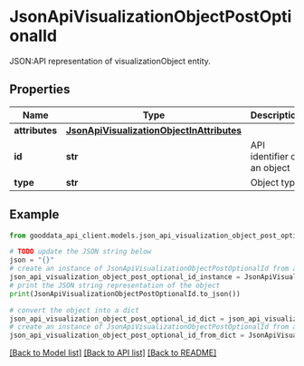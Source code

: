 # JsonApiVisualizationObjectPostOptionalId

JSON:API representation of visualizationObject entity.

## Properties

Name | Type | Description | Notes
------------ | ------------- | ------------- | -------------
**attributes** | [**JsonApiVisualizationObjectInAttributes**](JsonApiVisualizationObjectInAttributes.md) |  | 
**id** | **str** | API identifier of an object | [optional] 
**type** | **str** | Object type | 

## Example

```python
from gooddata_api_client.models.json_api_visualization_object_post_optional_id import JsonApiVisualizationObjectPostOptionalId

# TODO update the JSON string below
json = "{}"
# create an instance of JsonApiVisualizationObjectPostOptionalId from a JSON string
json_api_visualization_object_post_optional_id_instance = JsonApiVisualizationObjectPostOptionalId.from_json(json)
# print the JSON string representation of the object
print(JsonApiVisualizationObjectPostOptionalId.to_json())

# convert the object into a dict
json_api_visualization_object_post_optional_id_dict = json_api_visualization_object_post_optional_id_instance.to_dict()
# create an instance of JsonApiVisualizationObjectPostOptionalId from a dict
json_api_visualization_object_post_optional_id_from_dict = JsonApiVisualizationObjectPostOptionalId.from_dict(json_api_visualization_object_post_optional_id_dict)
```
[[Back to Model list]](../README.md#documentation-for-models) [[Back to API list]](../README.md#documentation-for-api-endpoints) [[Back to README]](../README.md)


